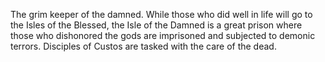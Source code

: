 The grim keeper of the damned. While those who did well in life will go to the Isles of the Blessed, the Isle of the Damned is a great prison where those who dishonored the gods are imprisoned and subjected to demonic terrors. Disciples of Custos are tasked with the care of the dead.